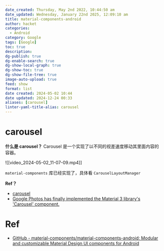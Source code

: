 ```yaml
---
date_created: Thursday, May 2nd 2022, 10:44:50 am
date_updated: Wednesday, January 22nd 2025, 12:09:10 am
title: material-components-android
author: hacket
categories:
  - Android
category: Google
tags: [Google]
toc: true
description: 
dg-publish: true
dg-enable-search: true
dg-show-local-graph: true
dg-show-toc: true
dg-show-file-tree: true
image-auto-upload: true
feed: show
format: list
date created: 2024-05-02 10:44
date updated: 2024-12-24 00:33
aliases: [carousel]
linter-yaml-title-alias: carousel
---
```


# carousel

**什么是 carousel？**
Carousel 是一个实现了以不同的视差速度移动其里面内容的容器。

![[video_2024-05-02_11-07-09.mp4]]

`material-components` 库已经实现了，具体看 `CarouselLayoutManager`

**Ref？**

- [carousel](https://github.com/material-components/material-components-android/blob/master/docs/components/Carousel.md)
- [Google Photos has finally implemented the Material 3 library's 'Carousel' component.](https://t.me/google_nws/4030)

# Ref

- [GitHub - material-components/material-components-android: Modular and customizable Material Design UI components for Android](https://github.com/material-components/material-components-android)
